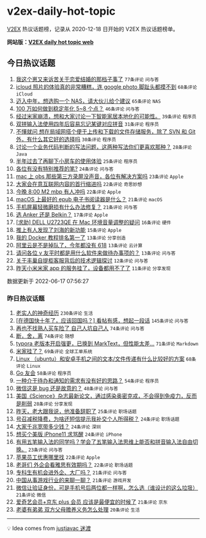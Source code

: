 # v2ex-daily-hot-topic

[V2EX](https://www.v2ex.com/) 热议话题榜，记录从 2020-12-18 日开始的 V2EX 热议话题榜单。

**网站版：[V2EX daily hot topic web](https://boojack.github.io/v2ex-daily-hot-topic-web/)**

## 今日热议话题

<!-- TODAY BEGIN -->

1. [我这个崽又来诉苦关于恋爱结婚的那档子事了](https://www.v2ex.com/t/860292) `77条评论` `问与答`
1. [icloud 照片的体验真的非常糟糕，连 google photo 脚趾头都摸不到](https://www.v2ex.com/t/860191) `68条评论` `iCloud`
1. [迈入中年，想选购一个 NAS，请大伙儿给个建议](https://www.v2ex.com/t/860224) `65条评论` `NAS`
1. [100 万如何做到稳定年化 5~8 个点？](https://www.v2ex.com/t/860226) `46条评论` `问与答`
1. [经过米家崩溃，想和大家讨论一下智能家居本地化的可能性。](https://www.v2ex.com/t/860266) `39条评论` `程序员`
1. [双拼输入法使用四年后容易忘记某键对应拼音](https://www.v2ex.com/t/860256) `31条评论` `程序员`
1. [不懂就问 想在局域网搭个便于上传和下载的文件存储服务，除了 SVN 和 Git 外，有什么其它好的选择吗](https://www.v2ex.com/t/860206) `30条评论` `程序员`
1. [讨论一个业务代码判断的写法问题，这两种写法你们更喜欢那种？](https://www.v2ex.com/t/860261) `28条评论` `Java`
1. [半年过去了再聊下小房车的使用体验](https://www.v2ex.com/t/860288) `25条评论` `程序员`
1. [各位有没有特别推荐的笔?](https://www.v2ex.com/t/860234) `24条评论` `问与答`
1. [mac 上 obs 那些第三方录屏没声音，各位有解决方案吗](https://www.v2ex.com/t/860208) `23条评论` `Apple`
1. [大家会在意互联网内容的首行缩进吗](https://www.v2ex.com/t/860239) `22条评论` `奇思妙想`
1. [今晚 8:00 M2 mbp 有人冲吗](https://www.v2ex.com/t/860213) `22条评论` `Apple`
1. [macOS 上最好的 epub 电子书阅读器是什么？](https://www.v2ex.com/t/860241) `21条评论` `macOS`
1. [手机屏幕轻微磨损有什么办法修复？](https://www.v2ex.com/t/860180) `21条评论` `问与答`
1. [选 Anker 还是 Belkin？](https://www.v2ex.com/t/860211) `17条评论` `Apple`
1. [[求助] DELL U2723QE 在 Mac 环境音量调整的疑问](https://www.v2ex.com/t/860238) `16条评论` `硬件`
1. [推上有人发现了刘海的新功能](https://www.v2ex.com/t/860210) `15条评论` `Apple`
1. [我的 Docker 教程排名第一了](https://www.v2ex.com/t/860243) `13条评论` `分享创造`
1. [阿里云是不是掉队了，今年都没有 618](https://www.v2ex.com/t/860203) `13条评论` `云计算`
1. [请问各位 v 友平时都是用什么软件来做待办事项的？](https://www.v2ex.com/t/860194) `13条评论` `问与答`
1. [关于丰巢自提柜客服背后的技术逻辑探讨](https://www.v2ex.com/t/860228) `12条评论` `问与答`
1. [昨天小米米家 app 的服务挂了，设备都用不了了](https://www.v2ex.com/t/860250) `11条评论` `分享发现`

数据更新于 2022-06-17 07:56:27

<!-- TODAY END -->

### 昨日热议话题

<!-- YESTERDAY BEGIN -->

1. [老实人的神奇经历](https://www.v2ex.com/t/859962) `230条评论` `生活`
1. [[在德国快十年了，应该回国吗？] 看帖有感，想起一段话](https://www.v2ex.com/t/859933) `145条评论` `问与答`
1. [再也不找熟人买车险了 自己人坑自己人](https://www.v2ex.com/t/859948) `74条评论` `问与答`
1. [断，舍，离](https://www.v2ex.com/t/860059) `74条评论` `随想`
1. [typora 老版本开启强更，已换到 MarkText，但性能太差…](https://www.v2ex.com/t/860011) `71条评论` `Markdown`
1. [米家挂了？](https://www.v2ex.com/t/860117) `69条评论` `全球工单系统`
1. [Linux （ubuntu）和安卓手机之间的文本/文件传递有什么比较好的方案](https://www.v2ex.com/t/859938) `68条评论` `Linux`
1. [Go 友会](https://www.v2ex.com/t/859970) `58条评论` `程序员`
1. [一种介于待办和通知的需求有没有好的思路？](https://www.v2ex.com/t/859954) `54条评论` `程序员`
1. [微信这是 bug 还是故意的？](https://www.v2ex.com/t/859931) `48条评论` `问与答`
1. [美国《Science》杂志最新论文，通过感染奥密克戎，不会得到免疫力，反而是削弱](https://www.v2ex.com/t/860111) `28条评论` `分享发现`
1. [昨天，老大跟我说，他准备辞职了](https://www.v2ex.com/t/860096) `25条评论` `职场话题`
1. [号召减税降费，为啥还短信提示我补交个人所得税？](https://www.v2ex.com/t/860094) `24条评论` `职场话题`
1. [大家千兆宽带多少钱？](https://www.v2ex.com/t/860042) `24条评论` `深圳`
1. [想买个美版 iPhone11 求骂醒](https://www.v2ex.com/t/859907) `24条评论` `iPhone`
1. [有用五笔输入法的同学吗？学会了五笔输入法思维上能否和拼音输入法自由切换。](https://www.v2ex.com/t/860048) `23条评论` `问与答`
1. [苹果员工优惠哪里找](https://www.v2ex.com/t/860068) `22条评论` `Apple`
1. [老哥们 外企会看雅思有效期吗？](https://www.v2ex.com/t/859961) `22条评论` `职场话题`
1. [专科生有机会进外企、大厂吗？](https://www.v2ex.com/t/860063) `21条评论` `问与答`
1. [中国从事游戏行业的来聊一聊？](https://www.v2ex.com/t/860035) `21条评论` `游戏开发`
1. [微信让验证身份，可是手机号后两位都一样啊，怎么选（谁设计的这么垃圾）](https://www.v2ex.com/t/859979) `21条评论` `微信`
1. [爱奇艺会员+京东 plus 会员 应该是最便宜的时候了](https://www.v2ex.com/t/859920) `21条评论` `京东`
1. [老婆有弟弟 双方父母赡养义务怎么处理](https://www.v2ex.com/t/860151) `20条评论` `生活`

<!-- YESTERDAY END -->

---

💡 Idea comes from [justjavac 迷渡](https://github.com/justjavac/)
